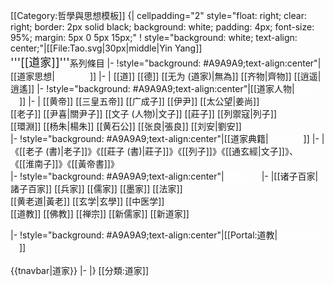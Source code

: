 <noinclude><!-- {{subst:Expand/auto}} -->
[[Category:哲學與思想模板]]
</noinclude>
{| cellpadding="2" style="float: right; clear: right; border: 2px solid black; background: white; padding: 4px; font-size: 95%; margin: 5px 0 5px 15px;"
! style="background: white; text-align: center;"|[[File:Tao.svg|30px|middle|Yin Yang]]<br />
<span style="font-size:large;">'''[[道家]]'''</span>系列條目
|-
!style="background: #A9A9A9;text-align:center"|[[道家思想|<span style="color:white;">道家思想</span>]]
|-
|          [[道]]   [[德]]   [[<!--無為-->无为 (道家)|無為]] [[齐物|齊物]] [[逍遥|逍遙]]
|-
!style="background: #A9A9A9;text-align:center"|[[道家人物|<span style="color:white;">道家人物</span>]]
|-
|    [[黄帝]] [[三皇五帝]] [[广成子]] [[伊尹]] [[太公望|姜尚]]<br />[[老子]]  [[尹喜|關尹子]] [[文子 (人物)|文子]] [[莊子]] [[列禦寇|列子]]<br />[[環淵]] [[杨朱|楊朱]] [[黄石公]] [[张良|張良]] [[刘安|劉安]]<br />
|-
!style="background: #A9A9A9;text-align:center"|[[道家典籍|<span style="color:white;">道家典籍</span>]]
|-
|    《[[老子 (書)|老子]]》《[[莊子 (書)|莊子]]》《[[列子]]》《[[通玄經|文子]]》、<br />《[[淮南子]]》《[[黃帝書]]》<br />
|-
!style="background: #A9A9A9;text-align:center"|<span style="color:white;">相關條目</span>
|-
|[[诸子百家|諸子百家]] [[兵家]] [[儒家]] [[墨家]] [[法家]]<br />[[黄老道|黃老]] [[玄学|玄學]] [[中医学]]<br />[[道教]] [[佛教]] [[禅宗]] [[新儒家]] [[新道家]]

|-
!style="background: #A9A9A9;text-align:center"|[[Portal:道教|<span style="color:white;">道家主题首页</span>]]<br /><br />{{tnavbar|道家}}
|-
|}
[[分類:道家]]